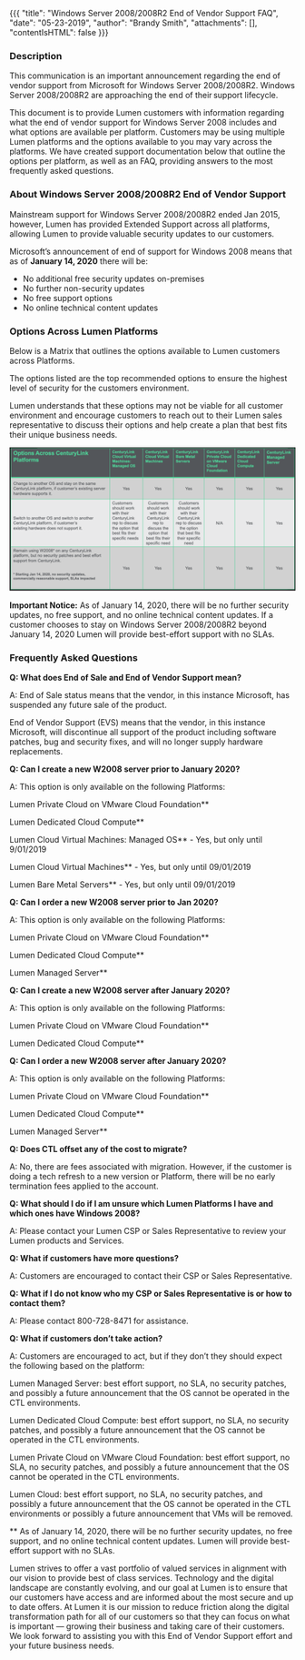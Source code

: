 {{{
  "title": "Windows Server 2008/2008R2 End of Vendor Support FAQ",
  "date": "05-23-2019",
  "author": "Brandy Smith",
  "attachments": [],
  "contentIsHTML": false
}}}

### Description

This communication is an important announcement regarding the end of vendor support from Microsoft for Windows Server 2008/2008R2. Windows Server 2008/2008R2 are approaching the end of their support lifecycle.

This document is to provide Lumen customers with information regarding what the end of vendor support for Windows Server 2008 includes and what options are available per platform.
Customers may be using multiple Lumen platforms and the options available to you may vary across the platforms. We have created support documentation below that outline the options per platform, as well as an FAQ, providing answers to the most frequently asked questions. 

###  About Windows Server 2008/2008R2 End of Vendor Support

Mainstream support for Windows Server 2008/2008R2 ended Jan 2015, however, Lumen has provided Extended Support across all platforms, allowing Lumen to provide valuable security updates to our customers. 

Microsoft’s announcement of end of support for Windows 2008 means that as of **January 14, 2020** there will be:
	
* No additional free security updates on-premises
* No further non-security updates
* No free support options
* No online technical content updates


### Options Across Lumen Platforms

Below is a Matrix that outlines the options available to Lumen customers across Platforms.

The options listed are the top recommended options to ensure the highest level of security for the customers environment.

Lumen understands that these options may not be viable for all customer environment and encourage customers to reach out to their Lumen sales representative to discuss their options and help create a plan that best fits their unique business needs.

![options-across-centurylink-platforms](../images/options-across-centurylink-platforms.png)

**Important Notice:** As of January 14, 2020, there will be no further security updates, no free support, and no online technical content updates. If a customer chooses to stay on Windows Server 2008/2008R2 beyond January 14, 2020 Lumen will provide best-effort support with no SLAs. 

### Frequently Asked Questions

**Q: What does End of Sale and End of Vendor Support mean?**

A: End of Sale status means that the vendor, in this instance Microsoft, has suspended any future sale of the product.

End of Vendor Support (EVS) means that the vendor, in this instance Microsoft, will discontinue all support of the product including software patches, bug and security fixes, and will no longer supply hardware replacements.

**Q: Can I create a new W2008 server prior to January 2020?**

A: This option is only available on the following Platforms:

Lumen Private Cloud on VMware Cloud Foundation**

Lumen Dedicated Cloud Compute**

Lumen Cloud Virtual Machines: Managed OS** - Yes, but only until 9/01/2019

Lumen Cloud Virtual Machines** - Yes, but only until 09/01/2019

Lumen Bare Metal Servers** - Yes, but only until 09/01/2019

**Q: Can I order a new W2008 server prior to Jan 2020?**

A: This option is only available on the following Platforms:

Lumen Private Cloud on VMware Cloud Foundation**

Lumen Dedicated Cloud Compute**

Lumen Managed Server**

**Q: Can I create a new W2008 server after January 2020?**

A: This option is only available on the following Platforms:

Lumen Private Cloud on VMware Cloud Foundation**

Lumen Dedicated Cloud Compute**

**Q: Can I order a new W2008 server after January 2020?**

A: This option is only available on the following Platforms:

Lumen Private Cloud on VMware Cloud Foundation**

Lumen Dedicated Cloud Compute**

Lumen Managed Server**

**Q: Does CTL offset any of the cost to migrate?**

A: No, there are fees associated with migration. However, if the customer is doing a tech refresh to a new version or Platform, there will be no early termination fees applied to the account.  

**Q: What should I do if I am unsure which Lumen Platforms I have and which ones have Windows 2008?**

A: Please contact your Lumen CSP or Sales Representative to review your Lumen products and Services.

**Q: What if customers have more questions?**

A: Customers are encouraged to contact their CSP or Sales Representative.

**Q: What if I do not know who my CSP or Sales Representative is or how to contact them?**

A: Please contact 800-728-8471 for assistance.

**Q: What if customers don’t take action?**

A: Customers are encouraged to act, but if they don’t they should expect the following based on the platform:

Lumen Managed Server: best effort support, no SLA, no security patches, and possibly a future announcement that the OS cannot be operated in the CTL environments.

Lumen Dedicated Cloud Compute: best effort support, no SLA, no security patches, and possibly a future announcement that the OS cannot be operated in the CTL environments.

Lumen Private Cloud on VMware Cloud Foundation: best effort support, no SLA, no security patches, and possibly a future announcement that the OS cannot be operated in the CTL environments.

Lumen Cloud: best effort support, no SLA, no security patches, and possibly a future announcement that the OS cannot be operated in the CTL environments or possibly a future announcement that VMs will be removed.

** As of January 14, 2020, there will be no further security updates, no free support, and no online technical content updates. Lumen will provide best-effort support with no SLAs.

Lumen strives to offer a vast portfolio of valued services in alignment with our vision to provide best of class services.  Technology and the digital landscape are constantly evolving, and our goal at Lumen is to ensure that our customers have access and are informed about the most secure and up to date offers. At Lumen it is our mission to reduce friction along the digital transformation path for all of our customers so that they can focus on what is important &mdash; growing their business and taking care of their customers.  We look forward to assisting you with this End of Vendor Support effort and your future business needs.
